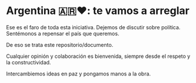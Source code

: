 # Argentina 🇦🇷❤️: te vamos a arreglar

Ese es el faro de toda esta iniciativa. Dejemos de discutir sobre política. Sentémonos a repensar el país que queremos.

De eso se trata este repositorio/documento.

Cualquier opinión y colaboración es bienvenida, siempre desde el respeto y la constructividad.

Intercambiemos ideas en paz y pongamos manos a la obra.
